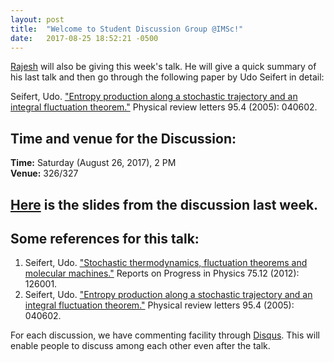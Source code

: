 ```yaml
---
layout: post
title:  "Welcome to Student Discussion Group @IMSc!"
date:   2017-08-25 18:52:21 -0500
---
```


[Rajesh](https://rajeshrinet.github.io/) will also be giving this week's talk. He will give a quick summary of his last talk and then go through the following paper by Udo Seifert in detail:  

Seifert, Udo. ["Entropy production along a stochastic trajectory and an integral fluctuation theorem."](https://journals.aps.org/prl/abstract/10.1103/PhysRevLett.95.040602) Physical review letters 95.4 (2005): 040602.

## Time and venue for the Discussion:
**Time:** Saturday (August 26, 2017), 2 PM  
**Venue:** 326/327  

## [Here](https://www.imsc.res.in/~vinayv/discussion/stochasticThermodynamics.pdf) is the slides from the discussion last week.

## Some references for this talk:

1. Seifert, Udo. ["Stochastic thermodynamics, fluctuation theorems and molecular machines."](http://iopscience.iop.org/article/10.1088/0034-4885/75/12/126001/meta) Reports on Progress in Physics 75.12 (2012): 126001.
2. Seifert, Udo. ["Entropy production along a stochastic trajectory and an integral fluctuation theorem."](https://journals.aps.org/prl/abstract/10.1103/PhysRevLett.95.040602) Physical review letters 95.4 (2005): 040602.

For each discussion, we have commenting facility through [Disqus](https://disqus.com/). This will enable people to discuss among each other even after the talk.
